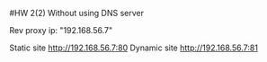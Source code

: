 #HW 2(2)
Without using DNS server

Rev proxy ip: "192.168.56.7"

Static site http://192.168.56.7:80
Dynamic site http://192.168.56.7:81

